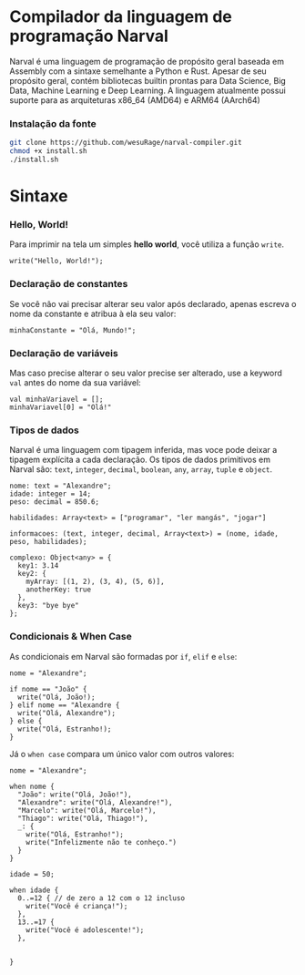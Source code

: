 # Compilador da linguagem de programação Narval

Narval é uma linguagem de programação de propósito geral baseada em Assembly com a sintaxe semelhante a Python e Rust. Apesar de seu propósito geral, contém bibliotecas builtin prontas para Data Science, Big Data, Machine Learning e Deep Learning. A linguagem atualmente possui suporte para as arquiteturas x86_64 (AMD64) e ARM64 (AArch64)

### Instalação da fonte

```sh
git clone https://github.com/wesuRage/narval-compiler.git
chmod +x install.sh
./install.sh
```

# Sintaxe

### Hello, World!
Para imprimir na tela um simples **hello world**, você utiliza a função `write`.

```narval
write("Hello, World!");
```

### Declaração de constantes
Se você não vai precisar alterar seu valor após declarado, apenas escreva o nome da constante e atribua à ela seu valor:

```narval
minhaConstante = "Olá, Mundo!";
```
### Declaração de variáveis
Mas caso precise alterar o seu valor precise ser alterado, use a keyword `val` antes do nome da sua variável:

```narval
val minhaVariavel = [];
minhaVariavel[0] = "Olá!"
```

### Tipos de dados
Narval é uma linguagem com tipagem inferida, mas voce pode deixar a tipagem explícita a cada declaração. Os tipos de dados primitivos em Narval são: `text`, `integer`, `decimal`, `boolean`, `any`, `array`, `tuple` e `object`.

```narval
nome: text = "Alexandre";
idade: integer = 14;
peso: decimal = 850.6;

habilidades: Array<text> = ["programar", "ler mangás", "jogar"]

informacoes: (text, integer, decimal, Array<text>) = (nome, idade, peso, habilidades);

complexo: Object<any> = {
  key1: 3.14
  key2: {
    myArray: [(1, 2), (3, 4), (5, 6)],
    anotherKey: true
  },
  key3: "bye bye"
};
```

### Condicionais & When Case
As condicionais em Narval são formadas por `if`, `elif` e `else`:

```narval
nome = "Alexandre";

if nome == "João" {
  write("Olá, João!);
} elif nome == "Alexandre {
  write("Olá, Alexandre");
} else {
  write("Olá, Estranho!);
}
```

Já o `when case` compara um único valor com outros valores:

```narval
nome = "Alexandre";

when nome {
  "João": write("Olá, João!"),
  "Alexandre": write("Olá, Alexandre!"),
  "Marcelo": write("Olá, Marcelo!"),
  "Thiago": write("Olá, Thiago!"),
  _: {
    write("Olá, Estranho!");
    write("Infelizmente não te conheço.")
  }
}

idade = 50;

when idade {
  0..=12 { // de zero a 12 com o 12 incluso
    write("Você é criança!");
  },
  13..=17 {
    write("Você é adolescente!");
  },


}
```